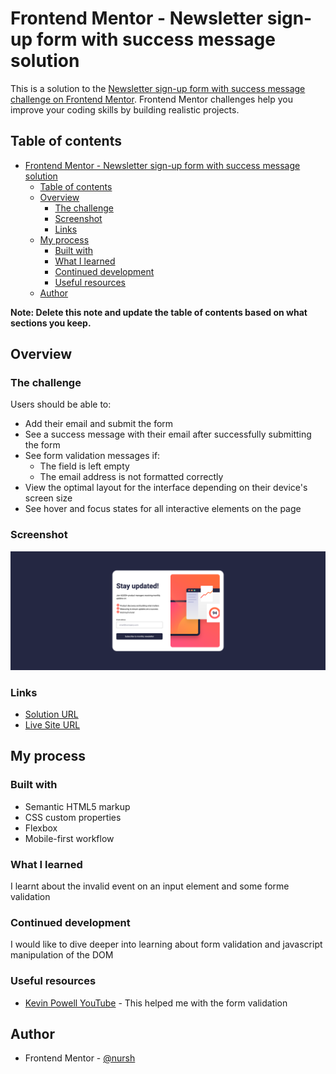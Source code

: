 # Frontend Mentor - Newsletter sign-up form with success message solution

This is a solution to the [Newsletter sign-up form with success message challenge on Frontend Mentor](https://www.frontendmentor.io/challenges/newsletter-signup-form-with-success-message-3FC1AZbNrv). Frontend Mentor challenges help you improve your coding skills by building realistic projects. 

## Table of contents

- [Frontend Mentor - Newsletter sign-up form with success message solution](#frontend-mentor---newsletter-sign-up-form-with-success-message-solution)
  - [Table of contents](#table-of-contents)
  - [Overview](#overview)
    - [The challenge](#the-challenge)
    - [Screenshot](#screenshot)
    - [Links](#links)
  - [My process](#my-process)
    - [Built with](#built-with)
    - [What I learned](#what-i-learned)
    - [Continued development](#continued-development)
    - [Useful resources](#useful-resources)
  - [Author](#author)

**Note: Delete this note and update the table of contents based on what sections you keep.**

## Overview

### The challenge

Users should be able to:

- Add their email and submit the form
- See a success message with their email after successfully submitting the form
- See form validation messages if:
  - The field is left empty
  - The email address is not formatted correctly
- View the optimal layout for the interface depending on their device's screen size
- See hover and focus states for all interactive elements on the page

### Screenshot

![](./screenshot.png)

### Links

- [Solution URL](https://github.com/nursh/FM-NewsLetter-Signup)
- [Live Site URL](https://nursh.github.io/FM-NewsLetter-Signup/)

## My process

### Built with

- Semantic HTML5 markup
- CSS custom properties
- Flexbox
- Mobile-first workflow


### What I learned

I learnt about the invalid event on an input element and some forme validation

### Continued development

I would like to dive deeper into learning about form validation and javascript manipulation of the DOM

### Useful resources

- [Kevin Powell YouTube](https://www.youtube.com/@KevinPowell) - This helped me with the form validation

## Author

- Frontend Mentor - [@nursh](https://www.frontendmentor.io/profile/nursh)


